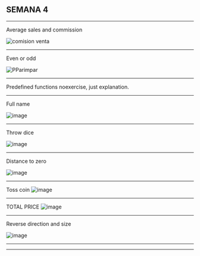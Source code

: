 ## SEMANA 4
_______________________________________________________________________________________________
Average sales and commission

![comision venta](https://user-images.githubusercontent.com/116528251/208784371-89f020e4-0a3a-47bd-9434-8a6d8b6222c3.jpg)

_______________________________________________________________________________________________
Even or odd

![PParimpar](https://user-images.githubusercontent.com/116528251/208784921-a4214074-409e-4d0d-805d-e072dc3a48d1.jpg)

_______________________________________________________________________________________________
Predefined functions
noexercise, just explanation.
_______________________________________________________________________________________________
Full name

![image](https://user-images.githubusercontent.com/116528251/210188197-88f9e007-3f79-4bc1-8dba-49de63d1476e.png)

_______________________________________________________________________________________________
Throw dice

![image](https://user-images.githubusercontent.com/116528251/210188362-e353d75c-9374-40bb-a17c-a78e3077ec10.png)

_______________________________________________________________________________________________
Distance to zero

![image](https://user-images.githubusercontent.com/116528251/210188558-b4206088-c454-4d39-a2ea-339c7ae7c777.png)

_______________________________________________________________________________________________
Toss coin
![image](https://user-images.githubusercontent.com/116528251/210890544-51fb1ec7-93ee-4574-8ed5-281df2e296ce.png)

_______________________________________________________________________________________________
TOTAL PRICE
![image](https://user-images.githubusercontent.com/116528251/210891078-4666bafb-151c-4ec3-b3a6-7d88a732dae3.png)

_______________________________________________________________________________________________
Reverse direction and size


![image](https://user-images.githubusercontent.com/116528251/210891635-84397919-d339-4df6-ac9f-1a3c4e5ce6e8.png)


_______________________________________________________________________________________________

_______________________________________________________________________________________________
